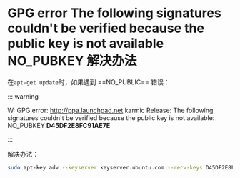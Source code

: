 # GPG error The following signatures couldn't be verified because the public key is not available NO_PUBKEY 解决办法

在`apt-get update`时，如果遇到 ==NO_PUBLIC== 错误：

::: warning

W: GPG error: http://ppa.launchpad.net karmic Release: The following signatures couldn't be verified because the public key is not available: NO_PUBKEY **D45DF2E8FC91AE7E**

:::

解决办法：

````bash
sudo apt-key adv --keyserver keyserver.ubuntu.com --recv-keys D45DF2E8FC91AE7E
````
